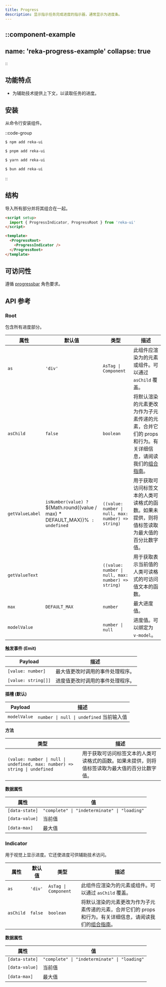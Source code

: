 ```yaml
---
title: Progress
description: 显示指示任务完成进度的指示器，通常显示为进度条。
---
```


::component-example
---
name: 'reka-progress-example'
collapse: true
---
::

## 功能特点

* 为辅助技术提供上下文，以读取任务的进度。

## 安装

从命令行安装组件。

::code-group
```bash [npm]
$ npm add reka-ui
```
```bash [pnpm]
$ pnpm add reka-ui
```
```bash [yarn]
$ yarn add reka-ui
```
```bash [bun]
$ bun add reka-ui
```
::

## 结构

导入所有部分并将其组合在一起。

```html
<script setup>
  import { ProgressIndicator, ProgressRoot } from 'reka-ui'
</script>

<template>
  <ProgressRoot>
    <ProgressIndicator />
  </ProgressRoot>
</template>
```

## 可访问性

遵循 [progressbar](https://www.google.com/search?q=progressbar) 角色要求。

## API 参考

### Root

包含所有进度部分。

| 属性            | 默认值                                | 类型                                   | 描述                                                                                              |
| --------------- | ------------------------------------- | -------------------------------------- | ------------------------------------------------------------------------------------------------- |
| `as`            | `'div'`                               | `AsTag \| Component`                   | 此组件应渲染为的元素或组件。可以通过 `asChild` 覆盖。                                             |
| `asChild`       | `false`                               | `boolean`                              | 将默认渲染的元素更改为作为子元素传递的元素，合并它们的 props 和行为。有关详细信息，请阅读我们的[组合指南](https://www.google.com/search?q=Composition)。 |
| `getValueLabel` | ` isNumber(value) ?  `${Math.round((value / max) \* DEFAULT\_MAX)}%`  : undefined ` | `((value: number \| null, max: number) => string)` | 用于获取可访问标签文本的人类可读格式的函数。如果未提供，则将值标签读取为最大值的百分比数字值。 |
| `getValueText`  |                                       | `((value: number \| null, max: number) => string)` | 用于获取表示当前值的人类可读格式的可访问值文本的函数。                                        |
| `max`           | `DEFAULT_MAX`                         | `number`                               | 最大进度值。                                                                                      |
| `modelValue`    |                                       | `number \| null`                       | 进度值。可以绑定为 `v-model`。                                                                    |

**触发事件 (Emit)**

| Payload            | 描述                           |
| ------------------ | ------------------------------ |
| `[value: number]`  | 最大值更改时调用的事件处理程序。 |
| `[value: string[]]` | 进度值更改时调用的事件处理程序。 |

**插槽 (默认)**

| Payload                  | 描述           |
| ------------------------ | -------------- |
| `modelValue`             | `number \| null \| undefined` 当前输入值 |

**方法**

| 类型                                                            | 描述                                                                |
| --------------------------------------------------------------- | ------------------------------------------------------------------- |
| `(value: number \| null \| undefined, max: number) => string \| undefined` | 用于获取可访问标签文本的人类可读格式的函数。如果未提供，则将值标签读取为最大值的百分比数字值。 |

**数据属性**

| 属性           | 值                                   |
| -------------- | ------------------------------------ |
| `[data-state]` | `"complete" \| "indeterminate" \| "loading"` |
| `[data-value]` | 当前值                               |
| `[data-max]`   | 最大值                               |

### Indicator

用于视觉上显示进度。它还使进度可供辅助技术访问。

| 属性      | 默认值 | 类型                 | 描述                                                                                              |
| --------- | ------ | -------------------- | ------------------------------------------------------------------------------------------------- |
| `as`      | `'div'`  | `AsTag \| Component` | 此组件应渲染为的元素或组件。可以通过 `asChild` 覆盖。                                             |
| `asChild` | `false`  | `boolean`            | 将默认渲染的元素更改为作为子元素传递的元素，合并它们的 props 和行为。有关详细信息，请阅读我们的[组合指南](https://www.google.com/search?q=Composition)。 |

**数据属性**

| 属性           | 值                                   |
| -------------- | ------------------------------------ |
| `[data-state]` | `"complete" \| "indeterminate" \| "loading"` |
| `[data-value]` | 当前值                               |
| `[data-max]`   | 最大值                               |
